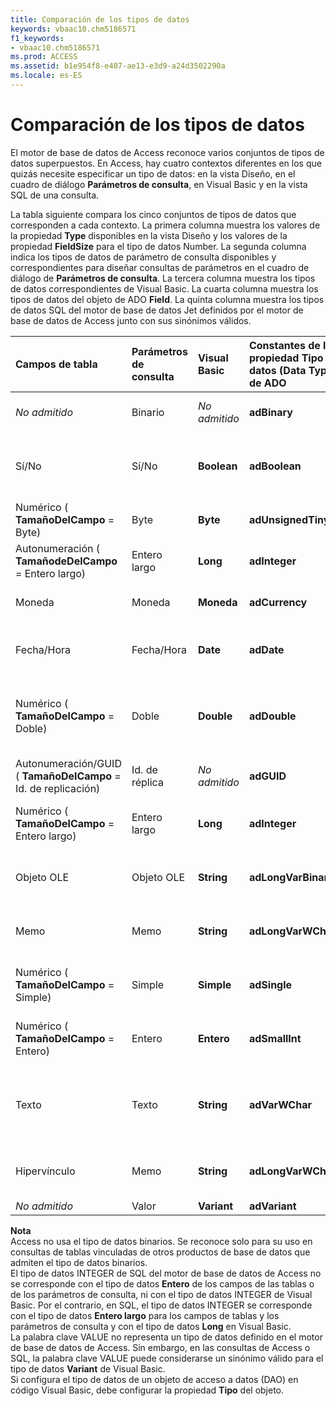 ```yaml
---
title: Comparación de los tipos de datos
keywords: vbaac10.chm5186571
f1_keywords:
- vbaac10.chm5186571
ms.prod: ACCESS
ms.assetid: b1e954f8-e407-ae13-e3d9-a24d3502290a
ms.locale: es-ES
---
```




# Comparación de los tipos de datos

El motor de base de datos de Access reconoce varios conjuntos de tipos de datos superpuestos. En Access, hay cuatro contextos diferentes en los que quizás necesite especificar un tipo de datos: en la vista Diseño, en el cuadro de diálogo  **Parámetros de consulta**, en Visual Basic y en la vista SQL de una consulta.
 

La tabla siguiente compara los cinco conjuntos de tipos de datos que corresponden a cada contexto. La primera columna muestra los valores de la propiedad  **Type** disponibles en la vista Diseño y los valores de la propiedad **FieldSize** para el tipo de datos Number. La segunda columna indica los tipos de datos de parámetro de consulta disponibles y correspondientes para diseñar consultas de parámetros en el cuadro de diálogo de **Parámetros de consulta**. La tercera columna muestra los tipos de datos correspondientes de Visual Basic. La cuarta columna muestra los tipos de datos del objeto de ADO **Field**. La quinta columna muestra los tipos de datos SQL del motor de base de datos Jet definidos por el motor de base de datos de Access junto con sus sinónimos válidos.
 


|**Campos de tabla**|**Parámetros de consulta**|**Visual Basic**|**Constantes de la propiedad Tipo de datos (Data Type) de ADO**|**SQL del motor de base de datos de Access y sinónimos**|
|:-----|:-----|:-----|:-----|:-----|
| *No admitido* |Binario| *No admitido* |**adBinary**|BINARY (vea las notas)  (Sinónimo: VARBINARY)|
|Sí/No|Sí/No|**Boolean**|**adBoolean**|BOOLEAN  (Sinónimos: BIT, LOGICAL, LOGICAL1, YESNO)|
|Numérico  ( **TamañoDelCampo** = Byte)|Byte|**Byte**|**adUnsignedTinyInt**|BYTE  (Sinónimo: INTEGER1)|
|Autonumeración  ( **TamañodeDelCampo** = Entero largo)|Entero largo|**Long**|**adInteger**|COUNTER  (Sinónimo: AUTOINCREMENT)|
|Moneda|Moneda|**Moneda**|**adCurrency**|CURRENCY  (Sinónimo: MONEY)|
|Fecha/Hora|Fecha/Hora|**Date**|**adDate**|DATETIME  (Sinónimos: DATE, TIME, TIMESTAMP)|
|Numérico  ( **TamañoDelCampo** =  Doble)|Doble|**Double**|**adDouble**|DOUBLE  (Sinónimos: FLOAT, FLOAT8, IEEEDOUBLE, NUMBER, NUMERIC)|
|Autonumeración/GUID ( **TamañoDelCampo** =  Id. de replicación)|Id. de réplica| *No admitido* |**adGUID**|GUID|
|Numérico  ( **TamañoDelCampo** =  Entero largo)|Entero largo|**Long**|**adInteger**|LONG (vea las Notas)  (Sinónimos: INT, INTEGER, INTEGER4)|
|Objeto OLE|Objeto OLE|**String**|**adLongVarBinary**|LONGBINARY  (Sinónimos: GENERAL, OLEOBJECT)|
|Memo|Memo|**String**|**adLongVarWChar**|LONGTEXT  (Sinónimos: LONGCHAR, MEMO, NOTE)|
|Numérico  ( **TamañoDelCampo** =  Simple)|Simple|**Simple**|**adSingle**|SINGLE  (Sinónimos: FLOAT4, IEEESINGLE, REAL)|
|Numérico  ( **TamañoDelCampo** =  Entero)|Entero|**Entero**|**adSmallInt**|SHORT (vea las Notas)  (Sinónimos: INTEGER2, SMALLINT)|
|Texto|Texto|**String**|**adVarWChar**|TEXT  (Sinónimos: ALPHANUMERIC, CHAR, CHARACTER, STRING, VARCHAR)|
|Hipervínculo|Memo|**String**|**adLongVarWChar**|LONGTEXT  (Sinónimos: LONGCHAR, MEMO, NOTE)|
| *No admitido* |Valor|**Variant**|**adVariant**|VALUE (Ver notas)|

 **Nota**<BR/>   Access no usa el tipo de datos binarios. Se reconoce solo para su uso en consultas de tablas vinculadas de otros productos de base de datos que admiten el tipo de datos binarios. <BR/>El tipo de datos INTEGER de SQL del motor de base de datos de Access no se corresponde con el tipo de datos **Entero** de los campos de las tablas o de los parámetros de consulta, ni con el tipo de datos INTEGER de Visual Basic. Por el contrario, en SQL, el tipo de datos INTEGER se corresponde con el tipo de datos **Entero largo** para los campos de tablas y los parámetros de consulta y con el tipo de datos **Long** en Visual Basic. <BR/>La palabra clave VALUE no representa un tipo de datos definido en el motor de base de datos de Access. Sin embargo, en las consultas de Access o SQL, la palabra clave VALUE puede considerarse un sinónimo válido para el tipo de datos **Variant** de Visual Basic. <BR/>Si configura el tipo de datos de un objeto de acceso a datos (DAO) en código Visual Basic, debe configurar la propiedad **Tipo** del objeto.
 

